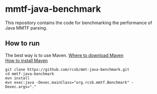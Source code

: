 # mmtf-java-benchmark
This repository contains the code for benchmarking the performance of Java MMTF parsing. 

## How to run
The best way is to use Maven.
[Where to download Maven](http://maven.apache.org/download.cgi)</br>
[How to install Maven](http://maven.apache.org/install.html)

```
git clone https://github.com/rcsb/mmt-java-benchmark.git
cd mmtf-java-benchmark
mvn install
mvn exec:java -Dexec.mainClass="org.rcsb.mmtf.Benchmark" -Dexec.args="."
```
